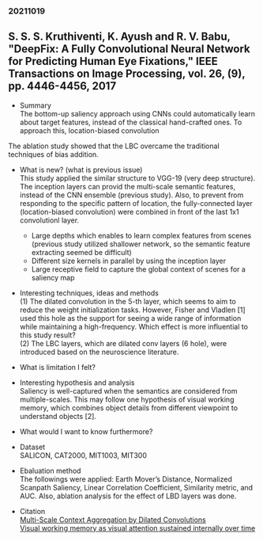 ### 20211019

## S. S. S. Kruthiventi, K. Ayush and R. V. Babu, "DeepFix: A Fully Convolutional Neural Network for Predicting Human Eye Fixations," IEEE Transactions on Image Processing, vol. 26, (9), pp. 4446-4456, 2017

- Summary<br>
 The bottom-up saliency approach using CNNs could automatically learn about target features, instead of the classical hand-crafted ones.
 To approach this, location-biased convolution
 
 The ablation study showed that the LBC overcame the traditional techniques of bias addition.


- What is new? (what is previous issue)<br>
 This study applied the similar structure to VGG-19 (very deep structure).
 The inception layers can provid the multi-scale semantic features, instead of the CNN ensemble (previous study).
 Also, to prevent from responding to the specific pattern of location, the fully-connected layer (location-biased convolution) were combined in front of the last 1x1 convolutionl layer.<br>
 
  - Large depths which enables to learn complex features from scenes (previous study utilized shallower network, so the semantic feature extracting seemed be difficult)<br>
  - Different size kernels in parallel by using the inception layer<br>
  - Large receptive field to capture the global context of scenes for a saliency map<br>

- Interesting techniques, ideas and methods<br>
 (1) The dilated convolution in the 5-th layer, which seems to aim to reduce the weight initialization tasks.
 However, Fisher and Vladlen [1] used this hole as the support for seeing a wide range of information while maintaining a high-frequency.
 Which effect is more influential to this study result?<br>
 (2) The LBC layers, which are dilated conv layers (6 hole), were introduced based on the neuroscience literature.
     

- What is limitation I felt?<br>

- Interesting hypothesis and analysis<br>
 Saliency is well-captured when the semantics are considered from multiple-scales.
 This may follow one hypothesis of visual working memory, which combines object details from different viewpoint to understand objects [2].

- What would I want to know furthermore?<br>
 

- Dataset<br>
 SALICON, CAT2000, MIT1003, MIT300
 
- Ebaluation method<br>
 The followings were applied: Earth Mover’s Distance, Normalized Scanpath Saliency, Linear Correlation Coefficient, Similarity metric, and AUC.
 Also, ablation analysis for the effect of LBD layers was done.
 

- Citation<br>
  [Multi-Scale Context Aggregation by Dilated Convolutions](https://arxiv.org/abs/1511.07122v3)<br>
  [Visual working memory as visual attention sustained internally over time](https://pubmed.ncbi.nlm.nih.gov/21295047/)<br>
